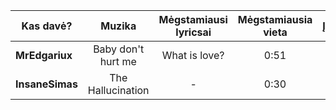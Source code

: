 | Kas davė?       |   Muzika   | Mėgstamiausi lyricsai | Mėgstamiausia vieta | Įvertinimas |
| --------------- |:----------:|:---------------------:|:-------------------:|:-----------:|
| **MrEdgariux**  | Baby don't hurt me | What is love?                     | 0:51                | 6            |
| **InsaneSimas** | The Hallucination   | -                      | 0:30                    | 7            |


